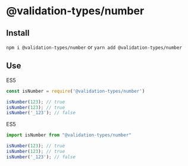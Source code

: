 # @validation-types/number

## Install

`npm i @validation-types/number` or `yarn add @validation-types/number`

## Use

ES5

```js
const isNumber = require('@validation-types/number')

isNumber(123); // true
isNumber(123); // true
isNumber('_123'); // false
```

ES5

```js
import isNumber from "@validation-types/number"

isNumber(123); // true
isNumber(123); // true
isNumber('_123'); // false
```
